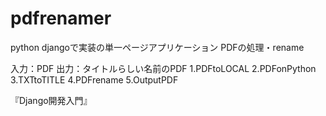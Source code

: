 # pdfrenamer
python djangoで実装の単一ページアプリケーション
PDFの処理・rename

入力：PDF
出力：タイトルらしい名前のPDF
1.PDFtoLOCAL
2.PDFonPython
3.TXTtoTITLE
4.PDFrename
5.OutputPDF

『Django開発入門』
